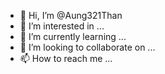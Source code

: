- 👋 Hi, I’m @Aung321Than
- 👀 I’m interested in ...
- 🌱 I’m currently learning ...
- 💞️ I’m looking to collaborate on ...
- 📫 How to reach me ...

<!---
Aung321Than/Aung321Than is a ✨ special ✨ repository because its `README.md` (this file) appears on your GitHub profile.
You can click the Preview link to take a look at your changes.
--->
